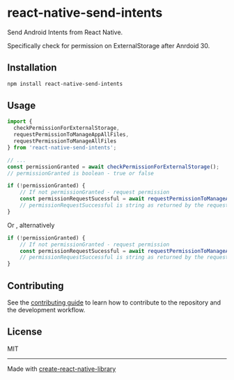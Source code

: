 # react-native-send-intents

Send Android Intents from React Native.

Specifically check for permission on ExternalStorage after Anrdoid 30.

## Installation

```sh
npm install react-native-send-intents
```

## Usage

```js
import {
  checkPermissionForExternalStorage,
  requestPermissionToManageAppAllFiles,
  requestPermissionToManageAllFiles
} from 'react-native-send-intents';

// ...
const permissionGranted = await checkPermissionForExternalStorage();
// permissionGranted is boolean - true or false 

if (!permissionGranted) {
    // If not permissionGranted - request permission
    const permissionRequestSucessful = await requestPermissionToManageAppAllFiles('com.sendintentsexample');
    // permissionRequestSuccessful is string as returned by the request to manage all app files
}
```

Or , alternatively 

```js
if (!permissionGranted) {
    // If not permissionGranted - request permission
    const permissionRequestSucessful = await requestPermissionToManageAllFiles('com.sendintentsexample');
    // permissionRequestSuccessful is string as returned by the request to manage all app files
}
```


## Contributing

See the [contributing guide](CONTRIBUTING.md) to learn how to contribute to the repository and the development workflow.

## License

MIT

---

Made with [create-react-native-library](https://github.com/callstack/react-native-builder-bob)
